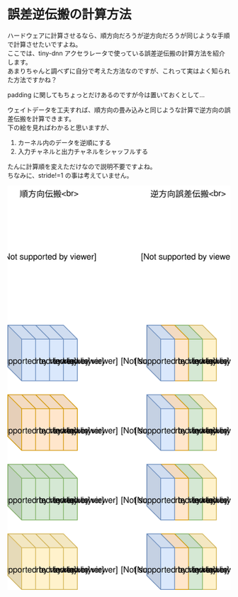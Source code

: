 # 誤差逆伝搬の計算方法

ハードウェアに計算させるなら、順方向だろうが逆方向だろうが同じような手順で計算させたいですよね。  
ここでは、tiny-dnn アクセラレータで使っている誤差逆伝搬の計算方法を紹介します。  
あまりちゃんと調べずに自分で考えた方法なのですが、これって実はよく知られた方法ですかね？

padding に関してもちょっとだけあるのですが今は置いておくとして…

ウェイトデータを工夫すれば、順方向の畳み込みと同じような計算で逆方向の誤差伝搬を計算できます。  
下の絵を見ればわかると思いますが、

1. カーネル内のデータを逆順にする
2. 入力チャネルと出力チャネルをシャッフルする

たんに計算順を変えただけなので説明不要ですよね。  
ちなみに、stride!=1 の事は考えていません。

![](backprop.svg)